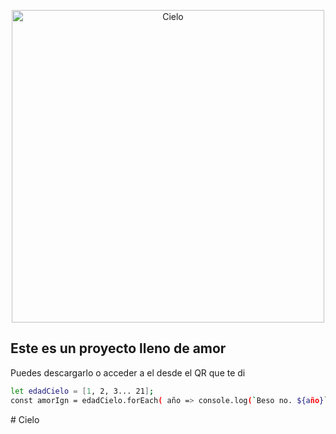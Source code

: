<p align="center">
  <a href="https://revealjs.com">
  <img src="./❤️.jpg" alt="Cielo" width="500">
  </a>
</p>

## Este es un proyecto lleno de amor
Puedes descargarlo o acceder a el desde el QR que te di

```sh
let edadCielo = [1, 2, 3... 21];
const amorIgn = edadCielo.forEach( año => console.log(`Beso no. ${año}`) );
```
#   C i e l o  
 